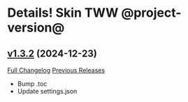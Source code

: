 # Details! Skin TWW @project-version@

## [v1.3.2](https://github.com/Karl-HeinzSchneider/WoW-Details-Skin-TheWarWithin/tree/v1.3.2) (2024-12-23)
[Full Changelog](https://github.com/Karl-HeinzSchneider/WoW-Details-Skin-TheWarWithin/compare/v1.3.1...v1.3.2) [Previous Releases](https://github.com/Karl-HeinzSchneider/WoW-Details-Skin-TheWarWithin/releases)

- Bump .toc  
- Update settings.json  
